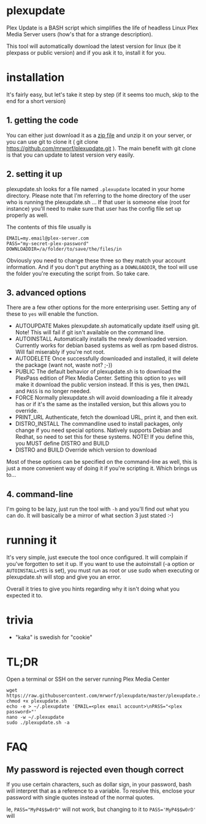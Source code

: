 # plexupdate

Plex Update is a BASH script which simplifies the life of headless Linux Plex Media Server users (how's that for a strange description).

This tool will automatically download the latest version for linux (be it plexpass or public version) and if you ask it to, install it for you.

# installation

It's fairly easy, but let's take it step by step (if it seems too much, skip to the end for a short version)

## 1. getting the code

You can either just download it as a [zip file](https://github.com/mrworf/plexupdate/archive/master.zip) and unzip it on your server, or you can use git to clone it ( git clone https://github.com/mrworf/plexupdate.git ). The main benefit with git clone is that you can update to latest version very easily. 

## 2. setting it up

plexupdate.sh looks for a file named `.plexupdate` located in your home directory. Please note that I'm referring to the home directory of the user who is running the plexupdate.sh ... If that user is someone else (root for instance) you'll need to make sure that user has the config file set up properly as well.

The contents of this file usually is

```
EMAIL=my.email@plex-server.com
PASS="my-secret-plex-password"
DOWNLOADDIR=/a/folder/to/save/the/files/in
```

Obviously you need to change these three so they match your account information. And if you don't put anything as a `DOWNLOADDIR`, the tool will use the folder you're executing the script from. So take care.

## 3. advanced options

There are a few other options for the more enterprising user. Setting any of these to `yes` will enable the function.

- AUTOUPDATE
  Makes plexupdate.sh automatically update itself using git. Note! This will fail if git isn't available on the command line.
- AUTOINSTALL
  Automatically installs the newly downloaded version. Currently works for debian based systems as well as rpm based distros. Will fail miserably if you're not root.
- AUTODELETE 
  Once successfully downloaded and installed, it will delete the package (want not, waste not? ;-))
- PUBLIC 
  The default behavior of plexupdate.sh is to download the PlexPass edition of Plex Media Center. Setting this option to `yes` will make it download the public version instead. If this is yes, then `EMAIL` and `PASS` is no longer needed.
- FORCE 
  Normally plexupdate.sh will avoid downloading a file it already has or if it's the same as the installed version, but this allows you to override.
- PRINT_URL
  Authenticate, fetch the download URL, print it, and then exit.
- DISTRO_INSTALL
  The commandline used to install packages, only change if you need special options. Natively supports Debian and Redhat, so need to set this for these systems.
  NOTE! If you define this, you MUST define DISTRO and BUILD
- DISTRO and BUILD
  Override which version to download

Most of these options can be specified on the command-line as well, this is just a more convenient way of doing it if you're scripting it. Which brings us to...

## 4. command-line

I'm going to be lazy, just run the tool with `-h` and you'll find out what you can do. It will basically be a mirror of what section 3 just stated :-)

# running it

It's very simple, just execute the tool once configured. It will complain if you've forgotten to set it up. If you want to use the autoinstall (-a option or `AUTOINSTALL=YES` is set), you must run as root or use sudo when executing or plexupdate.sh will stop and give you an error.

Overall it tries to give you hints regarding why it isn't doing what you expected it to.

# trivia

- "kaka" is swedish for "cookie"

# TL;DR

Open a terminal or SSH on the server running Plex Media Center
```
wget https://raw.githubusercontent.com/mrworf/plexupdate/master/plexupdate.sh
chmod +x plexupdate.sh
echo -e > ~/.plexupdate 'EMAIL=<plex email account>\nPASS="<plex password>"'
nano -w ~/.plexupdate
sudo ./plexupdate.sh -a
```

# FAQ

## My password is rejected even though correct

If you use certain characters, such as dollar sign, in your password, bash will interpret that as a reference to a variable. To resolve this, enclose your password with single quotes instead of the normal quotes.

Ie, `PASS="MyP4$$w0rD"` will not work, but changing to it to `PASS='MyP4$$w0rD'` will
